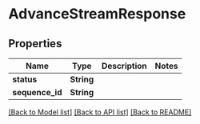 # AdvanceStreamResponse

## Properties

Name | Type | Description | Notes
------------ | ------------- | ------------- | -------------
**status** | **String** |  | 
**sequence_id** | **String** |  | 

[[Back to Model list]](../README.md#documentation-for-models) [[Back to API list]](../README.md#documentation-for-api-endpoints) [[Back to README]](../README.md)


